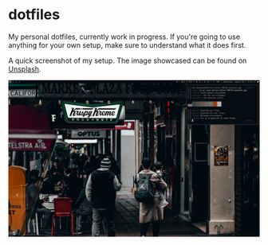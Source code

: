 # dotfiles

My personal dotfiles, currently work in progress. If you're going to use anything for your own setup, make sure to understand what it does first.

A quick screenshot of my setup. The image showcased can be found on [Unsplash](https://unsplash.com/photos/ja8nQ-WsFUM).

![screenshot](.config/screenshot.png)
